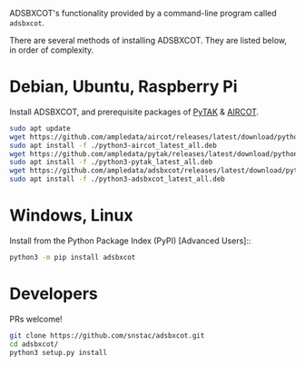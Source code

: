 ADSBXCOT's functionality provided by a command-line program called `adsbxcot`.

There are several methods of installing ADSBXCOT. They are listed below, in order of complexity.

# Debian, Ubuntu, Raspberry Pi

Install ADSBXCOT, and prerequisite packages of [PyTAK](https://pytak.rtfd.io) & [AIRCOT](https://aircot.rtfd.io).

```sh linenums="1"
sudo apt update
wget https://github.com/ampledata/aircot/releases/latest/download/python3-aircot_latest_all.deb
sudo apt install -f ./python3-aircot_latest_all.deb
wget https://github.com/ampledata/pytak/releases/latest/download/python3-pytak_latest_all.deb
sudo apt install -f ./python3-pytak_latest_all.deb
wget https://github.com/ampledata/adsbxcot/releases/latest/download/python3-adsbxcot_latest_all.deb
sudo apt install -f ./python3-adsbxcot_latest_all.deb
```

# Windows, Linux

Install from the Python Package Index (PyPI) [Advanced Users]::

```sh
python3 -m pip install adsbxcot
```

# Developers

PRs welcome!

```sh linenums="1"
git clone https://github.com/snstac/adsbxcot.git
cd adsbxcot/
python3 setup.py install
```
